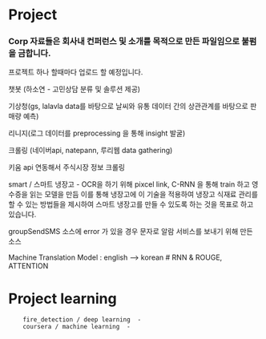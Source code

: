 # Project

### Corp 자료들은 회사내 컨퍼런스 및 소개를 목적으로 만든 파일임으로 불펌을 금합니다.

프로젝트 하나 할때마다 업로드 할 예정입니다.

챗봇 (하소연 - 고민상담 분류 및 솔루션 제공)

기상청(gs, lalavla data를 바탕으로 날씨와 유통 데이터 간의 상관관계를 바탕으로 판매량 예측)

리니지(로그 데이터를 preprocessing 을 통해 insight 발굴)

크롤링 (네이버api, natepann, 루리웹 data gathering)

키움 api 연동해서 주식시장 정보 크롤링

smart / 스마트 냉장고 - OCR을 하기 위해 pixcel link, C-RNN 을 통해 train 하고 영수증을 읽는 모델을 만듬 
        이를 통해 냉장고에 이 기술을 적용하여 냉장고 식재료 관리를 할 수 있는 방법들을 제시하여 스마트 냉장고를 만들 수 있도록 하는 것을 목표로 하고         있습니다.

groupSendSMS 소스에 error 가 있을 경우 문자로 알람 서비스를 보내기 위해 만든 소스 

Machine Translation Model : english --> korean  # RNN & ROUGE, ATTENTION

# Project learning
        fire_detection / deep learning  - 
        coursera / machine learning  - 

